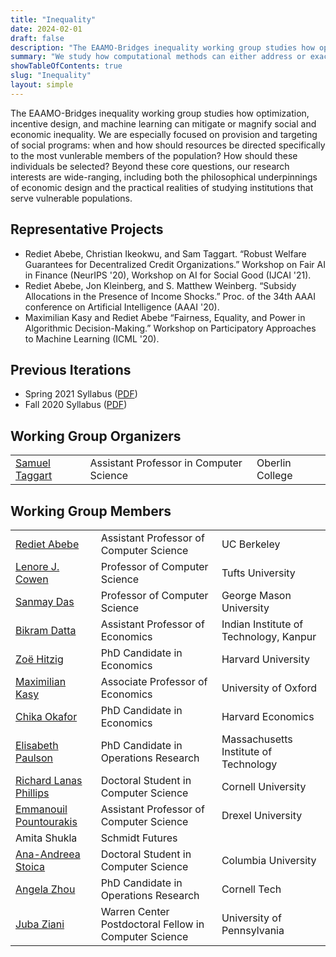 ```yaml
---
title: "Inequality"
date: 2024-02-01
draft: false
description: "The EAAMO-Bridges inequality working group studies how optimization, incentive design, and machine learning can mitigate or magnify social and economic inequality."
summary: "We study how computational methods can either address or exacerbate inequality, both globally and for vulnerable populations in the United States."
showTableOfContents: true
slug: "Inequality"
layout: simple
---
```


The EAAMO-Bridges inequality working group studies how optimization, incentive design, and machine learning can mitigate or magnify social and economic inequality. We are especially focused on provision and targeting of social programs: when and how should resources be directed specifically to the most vunlerable members of the population? How should these individuals be selected? Beyond these core questions, our research interests are wide-ranging, including both the philosophical underpinnings of economic design and the practical realities of studying institutions that serve vulnerable populations.

## Representative Projects
 
- Rediet Abebe, Christian Ikeokwu, and Sam Taggart. “Robust Welfare Guarantees for Decentralized Credit Organizations.” Workshop on Fair AI in Finance (NeurIPS '20), Workshop on AI for Social Good (IJCAI '21).
- Rediet Abebe, Jon Kleinberg, and S. Matthew Weinberg. “Subsidy Allocations in the Presence of Income Shocks.” Proc. of the 34th AAAI conference on Artificial Intelligence (AAAI '20).
- Maximilian Kasy and Rediet Abebe “Fairness, Equality, and Power in Algorithmic Decision-Making.” Workshop on Participatory Approaches to Machine Learning (ICML '20).

## Previous Iterations

- Spring 2021 Syllabus ([PDF](springsyllabus2021.pdf))
- Fall 2020 Syllabus ([PDF](inequalitysyllabus.pdf))

## Working Group Organizers

|                |                                         |                          |
|----------------|-----------------------------------------|--------------------------|
| [Samuel Taggart](http://www.samueltaggart.com/) | Assistant Professor in Computer Science | Oberlin College          |

## Working Group Members

|                        |                                                       |                                        |
|------------------------|-------------------------------------------------------|----------------------------------------|
| [Rediet Abebe](https://www.cs.cornell.edu/~red/)           | Assistant Professor of Computer Science               | UC Berkeley                           |
| [Lenore J. Cowen](http://www.cs.tufts.edu/~cowen/)        | Professor of Computer Science                         | Tufts University                       |
| [Sanmay Das](https://www.cse.wustl.edu/~sanmay/)             | Professor of Computer Science                         | George Mason University                |
| [Bikram Datta](https://sites.google.com/site/bikramdatta14/)           | Assistant Professor of Economics                      | Indian Institute of Technology, Kanpur |
| [Zoë Hitzig](http://www.zoehitzig.com/)             | PhD Candidate in Economics                            | Harvard University                     |
| [Maximilian Kasy](https://maxkasy.github.io/home/)        | Associate Professor of Economics                      | University of Oxford                   |
| [Chika Okafor](https://scholar.harvard.edu/okafor/home)           | PhD Candidate in Economics                            | Harvard Economics                      |
| [Elisabeth Paulson](http://www.mit.edu/~epaulson/)      | PhD Candidate in Operations Research                  | Massachusetts Institute of Technology  |
| [Richard Lanas Phillips](https://www.cs.cornell.edu/~richard/) | Doctoral Student in Computer Science                  | Cornell University                     |
| [Emmanouil Pountourakis](https://www.cs.drexel.edu/~ep556/) | Assistant Professor of Computer Science               | Drexel University                      |
| Amita Shukla           | Schmidt Futures                                       |
| [Ana-Andreea Stoica](http://www.columbia.edu/~as5001/)     | Doctoral Student in Computer Science                  | Columbia University                    |
| [Angela Zhou](https://people.orie.cornell.edu/az434/)            | PhD Candidate in Operations Research                  | Cornell Tech                           |
| [Juba Ziani](https://www.seas.upenn.edu/~jziani/)             | Warren Center Postdoctoral Fellow in Computer Science | University of Pennsylvania             |

